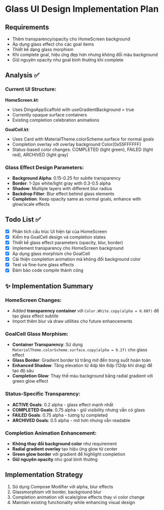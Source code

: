 # Glass UI Design Implementation Plan

## Requirements
- Thêm transparency/opacity cho HomeScreen background
- Áp dụng glass effect cho các goal items
- Thiết kế dạng glass morphism
- Khi complete goal, hiệu ứng đẹp hơn nhưng không đổi màu background
- Giữ nguyên opacity như goal bình thường khi complete

## Analysis ✅
### Current UI Structure:
**HomeScreen.kt**:
- Uses DingoAppScaffold with useGradientBackground = true
- Currently opaque surface containers
- Existing completion celebration animations

**GoalCell.kt**: 
- Uses Card with MaterialTheme.colorScheme.surface for normal goals
- Completion overlay với overlay background Color(0x55FFFFFF)
- Status-based color changes: COMPLETED (light green), FAILED (light red), ARCHIVED (light gray)

### Glass Effect Design Parameters:
- **Background Alpha**: 0.15-0.25 for subtle transparency
- **Border**: 1-2px white/light gray with 0.3-0.5 alpha
- **Shadow**: Multiple layers with different blur radius
- **Backdrop Filter**: Blur effect behind glass elements
- **Completion**: Keep opacity same as normal goals, enhance with glow/scale effects

## Todo List ✅
- [x] Phân tích cấu trúc UI hiện tại của HomeScreen
- [x] Kiểm tra GoalCell design và completion states
- [x] Thiết kế glass effect parameters (opacity, blur, border)
- [x] Implement transparency cho HomeScreen background
- [x] Áp dụng glass morphism cho GoalCell
- [x] Cải thiện completion animation mà không đổi background color
- [x] Test và fine-tune glass effects
- [x] Đảm bảo code compile thành công

## ✨ Implementation Summary

### HomeScreen Changes:
- Added **transparency container** với `Color.White.copy(alpha = 0.08f)` để tạo glass effect subtile
- Import thêm blur và draw utilities cho future enhancements

### GoalCell Glass Morphism:
- **Container Transparency**: Sử dụng `MaterialTheme.colorScheme.surface.copy(alpha = 0.2f)` cho glass effect
- **Glass Border**: Gradient border từ trắng mờ đến trong suốt hoàn toàn
- **Enhanced Shadow**: Tăng elevation từ 4dp lên 6dp (12dp khi drag) để tạo độ sâu
- **Completion Glow**: Thay thế màu background bằng radial gradient với green glow effect

### Status-Specific Transparency:
- **ACTIVE Goals**: 0.2 alpha - glass effect mạnh nhất
- **COMPLETED Goals**: 0.75 alpha - giữ visibility nhưng vẫn có glass
- **FAILED Goals**: 0.75 alpha - tương tự completed
- **ARCHIVED Goals**: 0.5 alpha - mờ hơn nhưng vẫn readable

### Completion Animation Enhancement:
- **Không thay đổi background color** như requirement
- **Radial gradient overlay** tạo hiệu ứng glow từ center
- **Green glow border** với gradient để highlight completion
- **Giữ nguyên opacity** như goal bình thường

## Implementation Strategy
1. Sử dụng Compose Modifier với alpha, blur effects
2. Glassmorphism với border, background blur
3. Completion animation với scale/glow effects thay vì color change
4. Maintain existing functionality while enhancing visual design